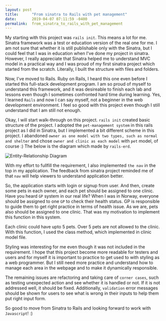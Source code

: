 ```yaml
---
layout: post
title:      "From sinatra to Rails with pet management"
date:       2019-04-07 07:11:59 -0400
permalink:  from_sinatra_to_rails_with_pet_management
---
```



My starting with this project was `rails init`. This means a lot for me. Sinatra framework was a test or education version of the real one for me. I am not sure that whether it is still publishable only with the Sinatra, but I could feel that I was in education when I've done my project in sinatra. However, I really appreciate that Sinatra helped me to understand MVC model in a practical way and I was proud of my first sinatra project which started from the scratch. Literally, I built the structure with files and folders.

Now, I've moved to Rails. Ruby on Rails, I heard this one even before I started this full-stack development program. I am so proud of myself to understand this framework, and it was desireable to finish each lab and lessons even though I sometimes confronted hard time during learning. Yes, I learned `Rails` and now I can say myself, not a beginner in the web development environment. I feel so good with this project even though I still understand that I am still not enough.

Okay, I will start walk-through on this project. `rails init` created basic structure of the project. I adopted the `pet-management system` in this rails project as I did in Sinatra, but I implemented a bit different scheme in this project. I abandoned `owner as one model with two types, such as normal and shelter` and chose `owner and clinic as each model` with `pet` model, of course :) The below is the diagram which made by `rails-erd`.

![Entity-Relationship Diagram](https://raw.githubusercontent.com/Joeycho/rails-pet-management-system/master/model.png)

With my effort to fullfill the requirement, I also implemented `the nav` in the top in my application. The feedback from sinatra project reminded me of that `nav` will help viewers to understand application better.

So, the application starts with login or signup from user. And then, create some pets in each owner, and each pet should be assigned to one clinic. Have you heard `GP` system in our real life? When I was in Norway, everyone should be assigned to one `GP` to check their health status. GP is responsible to guide them to get right practice in terms of health issue. As we are, pets also should be assigned to one clinic. That was my motivation to implement this function in this system.

Each clinic could have upto 5 pets. Over 5 pets are not allowed to the clinic. With this function, I used the class method, which implemented in clinic model file. 

Styling was interesting for me even though it was not included in the requirement. I hope that this project become more readable for testers and users and for myself it is important to practice to get used to with styling as a web programmer. But I still need more practice and understand how to manage each area in the webpage and to make it dynamically responsible.

The remaining issues are refactoring and taking care of `corner cases`, such as testing unexpected action and see whether it is handled or not. If it is not addressed well, it should be fixed. Additionally, `validation` error messages should be shown for users to see what is wrong in their inputs to help them put right input form.

So good to move from Sinatra to Rails and looking forward to work with `Javascript`! :)
